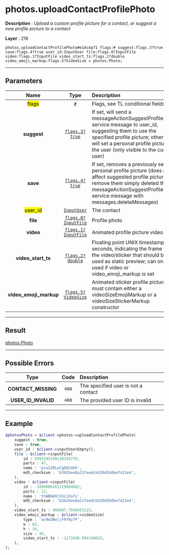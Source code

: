 # photos.uploadContactProfilePhoto

**Description** : *Upload a custom profile picture for a contact, or suggest a new profile picture to a contact*

**Layer** : 216

```tl
photos.uploadContactProfilePhoto#e14c4a71 flags:# suggest:flags.3?true save:flags.4?true user_id:InputUser file:flags.0?InputFile video:flags.1?InputFile video_start_ts:flags.2?double video_emoji_markup:flags.5?VideoSize = photos.Photo;
```

---

## Parameters

| Name | Type | Description |
| :---: | :---: | :--- |
| <mark>flags</mark> | [`#`](type/#) | Flags, see TL conditional fields |
| **suggest** | [`flags.3?true`](type/true) | If set, will send a messageActionSuggestProfilePhoto service message to user_id, suggesting them to use the specified profile picture; otherwise, will set a personal profile picture for the user (only visible to the current user) |
| **save** | [`flags.4?true`](type/true) | If set, removes a previously set personal profile picture (does not affect suggested profile pictures, to remove them simply deleted the messageActionSuggestProfilePhoto service message with messages.deleteMessages) |
| <mark>user_id</mark> | [`InputUser`](type/InputUser) | The contact |
| **file** | [`flags.0?InputFile`](type/InputFile) | Profile photo |
| **video** | [`flags.1?InputFile`](type/InputFile) | Animated profile picture video |
| **video_start_ts** | [`flags.2?double`](type/double) | Floating point UNIX timestamp in seconds, indicating the frame of the video/sticker that should be used as static preview; can only be used if video or video_emoji_markup is set |
| **video_emoji_markup** | [`flags.5?VideoSize`](type/VideoSize) | Animated sticker profile picture, must contain either a videoSizeEmojiMarkup or a videoSizeStickerMarkup constructor |

---

## Result

[photos.Photo](type/photos.Photo)

---

## Possible Errors

| Type | Code | Description |
| :---: | :---: | :--- |
| **CONTACT_MISSING** | `400` | The specified user is not a contact |
| **USER_ID_INVALID** | `400` | The provided user ID is invalid |

---

## Example

```php
$photosPhoto = $client->photos->uploadContactProfilePhoto(
	suggest : true,
	save : true,
	user_id : $client->inputUserEmpty(),
	file : $client->inputFile(
		id : 5993193199138339779,
		parts : 47,
		name : 'psoI2RLwlgDQCmkh',
		md5_checksum : 'b362bee8a21feedcbd20d5b0bef421e4',
	),
	video : $client->inputFile(
		id : -1890086161119084662,
		parts : 12,
		name : 'thWBHA9lS5L1Xo7v',
		md5_checksum : 'b362bee8a21feedcbd20d5b0bef421e4',
	),
	video_start_ts : 806687.7939453125,
	video_emoji_markup : $client->videoSize(
		type : 'av9m3WwljFRfNy7P',
		w : 62,
		h : 34,
		size : 45,
		video_start_ts : -1271846.994140625,
	),
);
```
